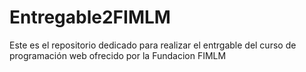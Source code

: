 # Entregable2FIMLM
Este es el repositorio dedicado para realizar el entrgable del curso de programación web ofrecido por la Fundacion FIMLM
